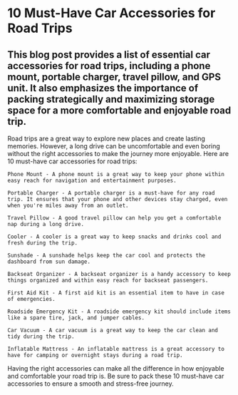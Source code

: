 # 10 Must-Have Car Accessories for Road Trips

## This blog post provides a list of essential car accessories for road trips, including a phone mount, portable charger, travel pillow, and GPS unit. It also emphasizes the importance of packing strategically and maximizing storage space for a more comfortable and enjoyable road trip.

Road trips are a great way to explore new places and create lasting memories. However, a long drive can be uncomfortable and even boring without the right accessories to make the journey more enjoyable. Here are 10 must-have car accessories for road trips:

    Phone Mount - A phone mount is a great way to keep your phone within easy reach for navigation and entertainment purposes.

    Portable Charger - A portable charger is a must-have for any road trip. It ensures that your phone and other devices stay charged, even when you're miles away from an outlet.

    Travel Pillow - A good travel pillow can help you get a comfortable nap during a long drive.

    Cooler - A cooler is a great way to keep snacks and drinks cool and fresh during the trip.

    Sunshade - A sunshade helps keep the car cool and protects the dashboard from sun damage.

    Backseat Organizer - A backseat organizer is a handy accessory to keep things organized and within easy reach for backseat passengers.

    First Aid Kit - A first aid kit is an essential item to have in case of emergencies.

    Roadside Emergency Kit - A roadside emergency kit should include items like a spare tire, jack, and jumper cables.

    Car Vacuum - A car vacuum is a great way to keep the car clean and tidy during the trip.

    Inflatable Mattress - An inflatable mattress is a great accessory to have for camping or overnight stays during a road trip.

Having the right accessories can make all the difference in how enjoyable and comfortable your road trip is. Be sure to pack these 10 must-have car accessories to ensure a smooth and stress-free journey.

